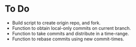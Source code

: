 # To Do

* Build script to create origin repo, and fork.
* Function to obtain local-only commits on current branch.
* Function to take commits and distribute in a time-range.
* Function to rebase commits using new commit-times.

